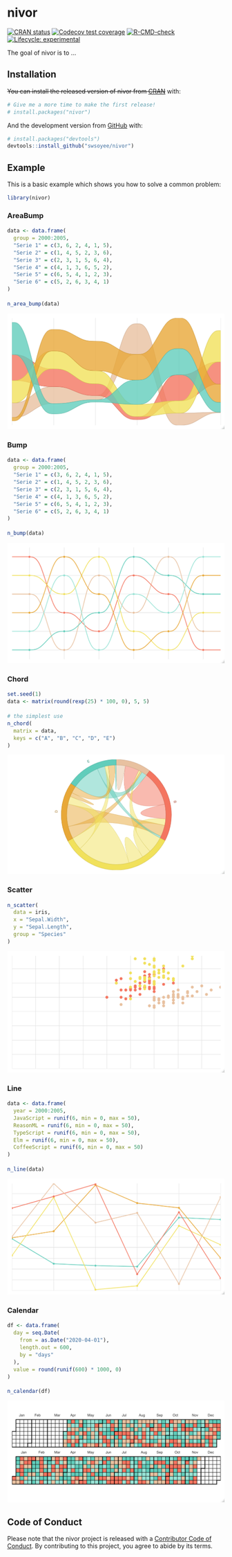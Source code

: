 
<!-- README.md is generated from README.Rmd. Please edit that file -->

# nivor

<!-- badges: start -->

[![CRAN
status](https://www.r-pkg.org/badges/version/nivor)](https://CRAN.R-project.org/package=nivor)
[![Codecov test
coverage](https://codecov.io/gh/swsoyee/nivor/branch/main/graph/badge.svg)](https://codecov.io/gh/swsoyee/nivor?branch=main)
[![R-CMD-check](https://github.com/swsoyee/nivor/workflows/R-CMD-check/badge.svg)](https://github.com/swsoyee/nivor/actions)
[![Lifecycle:
experimental](https://img.shields.io/badge/lifecycle-experimental-orange.svg)](https://www.tidyverse.org/lifecycle/#experimental)
<!-- badges: end -->

The goal of nivor is to …

## Installation

~~You can install the released version of nivor from
[CRAN](https://CRAN.R-project.org)~~ with:

``` r
# Give me a more time to make the first release!
# install.packages("nivor")
```

And the development version from
[GitHub](https://github.com/swsoyee/nivor) with:

``` r
# install.packages("devtools")
devtools::install_github("swsoyee/nivor")
```

## Example

This is a basic example which shows you how to solve a common problem:

``` r
library(nivor)
```

### AreaBump

``` r
data <- data.frame(
  group = 2000:2005,
  "Serie 1" = c(3, 6, 2, 4, 1, 5),
  "Serie 2" = c(1, 4, 5, 2, 3, 6),
  "Serie 3" = c(2, 3, 1, 5, 6, 4),
  "Serie 4" = c(4, 1, 3, 6, 5, 2),
  "Serie 5" = c(6, 5, 4, 1, 2, 3),
  "Serie 6" = c(5, 2, 6, 3, 4, 1)
)

n_area_bump(data)
```

![AreaBump](man/figures/AreaBump.png)

### Bump

``` r
data <- data.frame(
  group = 2000:2005,
  "Serie 1" = c(3, 6, 2, 4, 1, 5),
  "Serie 2" = c(1, 4, 5, 2, 3, 6),
  "Serie 3" = c(2, 3, 1, 5, 6, 4),
  "Serie 4" = c(4, 1, 3, 6, 5, 2),
  "Serie 5" = c(6, 5, 4, 1, 2, 3),
  "Serie 6" = c(5, 2, 6, 3, 4, 1)
)

n_bump(data)
```

![Calendar](man/figures/Bump.png)

### Chord

``` r
set.seed(1)
data <- matrix(round(rexp(25) * 100, 0), 5, 5)

# the simplest use
n_chord(
  matrix = data,
  keys = c("A", "B", "C", "D", "E")
)
```

![Chord](man/figures/Chord.png)

### Scatter

``` r
n_scatter(
  data = iris,
  x = "Sepal.Width",
  y = "Sepal.Length",
  group = "Species"
)
```

![ScatterPlot](man/figures/ScatterPlot.png)

### Line

``` r
data <- data.frame(
  year = 2000:2005,
  JavaScript = runif(6, min = 0, max = 50),
  ReasonML = runif(6, min = 0, max = 50),
  TypeScript = runif(6, min = 0, max = 50),
  Elm = runif(6, min = 0, max = 50),
  CoffeeScript = runif(6, min = 0, max = 50)
)

n_line(data)
```

![Line](man/figures/Line.png)

### Calendar

``` r
df <- data.frame(
  day = seq.Date(
    from = as.Date("2020-04-01"),
    length.out = 600,
    by = "days"
  ),
  value = round(runif(600) * 1000, 0)
)

n_calendar(df)
```

![Calendar](man/figures/Calendar.png)

## Code of Conduct

Please note that the nivor project is released with a [Contributor Code
of
Conduct](https://contributor-covenant.org/version/2/0/CODE_OF_CONDUCT.html).
By contributing to this project, you agree to abide by its terms.
